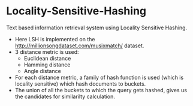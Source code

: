 # Locality-Sensitive-Hashing
 Text based information retrieval system using Locality Sensitive Hashing.
 
 * Here LSH is implemented on the  http://millionsongdataset.com/musixmatch/ dataset.
 * 3 distance metric is used:
   * Euclidean distance
   * Hamming distance
   * Angle distance
 * For each distance metric, a family of hash function is used (which is locality sensitive) which hash documents to buckets.
 * The union of all the buckets to which the query gets hashed, gives us the candidates for similarilty calculation.
 
